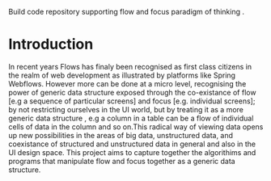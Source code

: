 Build code repository supporting flow and focus paradigm of thinking
.

# Introduction #


In recent years Flows has finaly been recognised as first class citizens in the realm of web development as illustrated by platforms like Spring Webflows.
However more can be done at a micro level, recognising the power of generic data structure exposed through the co-existance of flow [e.g a sequence of particular screens] and focus [e.g. individual screens]; by not restricting ourselves in the UI world, but by treating it as a more generic data structure , e.g a column in a table can be a flow of individual cells of data in the column and so on.This radical way of viewing data opens up new possibilities in the areas of  big data, unstructured data, and coexistance of structured and unstructured data in general and also in the UI design space. This project aims to capture together the algorithims and programs that manipulate flow and focus together as a generic data structure.